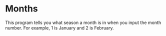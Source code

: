 # Months
This program tells you what season a month is in when you input the month number. For example, 1 is January and 2 is February.
